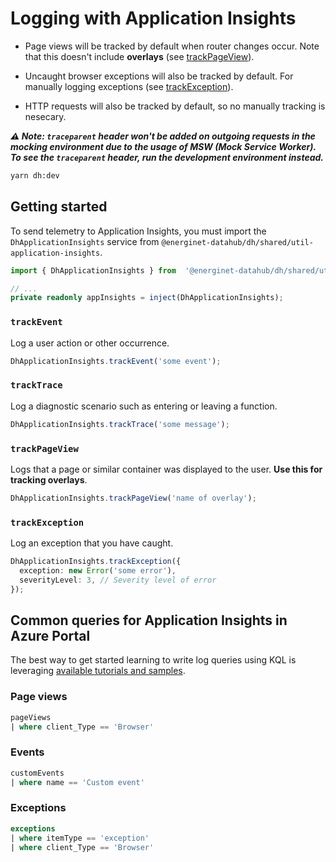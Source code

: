 # Logging with Application Insights

- Page views will be tracked by default when router changes occur. Note that this doesn't include **overlays** (see [trackPageView](#trackpageview)).

- Uncaught browser exceptions will also be tracked by default. For manually logging exceptions (see [trackException](#trackexception)).

- HTTP requests will also be tracked by default, so no manually tracking is nesecary.

**_⚠️ Note: `traceparent` header won't be added on outgoing requests in the mocking environment due to the usage of MSW (Mock Service Worker). To see the `traceparent` header, run the development environment instead._**

```sh
yarn dh:dev
```

## Getting started

To send telemetry to Application Insights, you must import the `DhApplicationInsights` service from `@energinet-datahub/dh/shared/util-application-insights`.

```ts
import { DhApplicationInsights } from  '@energinet-datahub/dh/shared/util-application-insights';

// ...
private readonly appInsights = inject(DhApplicationInsights);
```

### `trackEvent`

Log a user action or other occurrence.

```ts
DhApplicationInsights.trackEvent('some event');
```

### `trackTrace`

Log a diagnostic scenario such as entering or leaving a function.

```ts
DhApplicationInsights.trackTrace('some message');
```

### `trackPageView`

Logs that a page or similar container was displayed to the user. **Use this for tracking overlays**.

```ts
DhApplicationInsights.trackPageView('name of overlay');
```

### `trackException`

Log an exception that you have caught.

```ts
DhApplicationInsights.trackException({
  exception: new Error('some error'),
  severityLevel: 3, // Severity level of error
});
```

## Common queries for Application Insights in Azure Portal

The best way to get started learning to write log queries using KQL is leveraging [available tutorials and samples](https://learn.microsoft.com/en-us/azure/azure-monitor/logs/log-query-overview#getting-started).

### Page views

```sql
pageViews
| where client_Type == 'Browser'
```

### Events

```sql
customEvents
| where name == 'Custom event'
```

### Exceptions

```sql
exceptions
| where itemType == 'exception'
| where client_Type == 'Browser'
```
